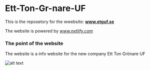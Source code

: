 # Ett-Ton-Gr-nare-UF

This is the reposetory for the wwebsite: **www.etguf.se**

The website is powered by *www.netlify.com*

### The point of the website

The website is a info website for the new company Ett Ton Grönare UF



![alt text](img/wind.gif)
